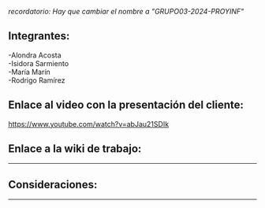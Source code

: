 *recordatorio: Hay que cambiar el nombre a "GRUPO03-2024-PROYINF"*

## Integrantes:
<p>-Alondra Acosta<br>
-Isidora Sarmiento<br>
-María Marín<br>
-Rodrigo Ramírez</p>

## Enlace al video con la presentación del cliente:
https://www.youtube.com/watch?v=abJau21SDIk

## Enlace a la wiki de trabajo:
---

## Consideraciones:
---
